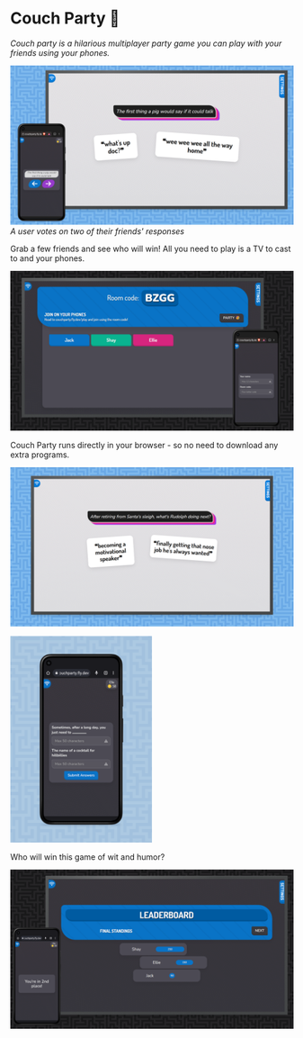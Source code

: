 # Couch Party 🥳
*Couch party is a hilarious multiplayer party game you can play with your friends using your phones.*

![](https://github.com/JGreenlee/couchparty/blob/master/images/prompt.png?raw=true)
*A user votes on two of their friends' responses*

Grab a few friends and see who will win! All you need to play is a TV to cast to and your phones.

![](https://github.com/JGreenlee/couchparty/blob/master/images/lobby.png?raw=true)


Couch Party runs directly in your browser - so no need to download any extra programs.


![](https://github.com/JGreenlee/couchparty/blob/master/images/prompt-rudolph.png?raw=true)

<img src="https://github.com/JGreenlee/couchparty/blob/master/images/prompts-mobile.png?raw=true" width="50%">

Who will win this game of wit and humor?

![](https://github.com/JGreenlee/couchparty/blob/master/images/leaderboard.png?raw=true)